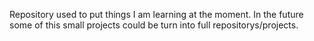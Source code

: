 Repository used to put things I am learning at the moment. In the future some of this small projects could be turn into full repositorys/projects.
